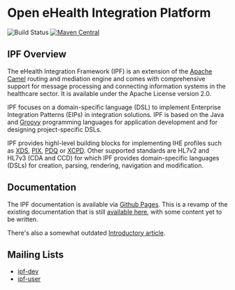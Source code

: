 # Open eHealth Integration Platform

![Build Status](https://github.com/oehf/ipf/actions/workflows/build.yml/badge.svg)
[![Maven Central](https://maven-badges.herokuapp.com/maven-central/org.openehealth.ipf/ipf/badge.svg)](http://mvnrepository.com/artifact/org.openehealth.ipf)

## IPF Overview

The eHealth Integration Framework (IPF) is an extension of the [Apache Camel](https://camel.apache.org/) routing and mediation engine and comes with
comprehensive support for message processing and connecting information systems in the healthcare sector.
It is available under the Apache License version 2.0.

IPF focuses on a domain-specific language (DSL) to implement Enterprise Integration Patterns (EIPs) in integration solutions.
IPF is based on the Java and [Groovy](https://groovy-lang.org/) programming languages for application development and for designing project-specific DSLs.

IPF provides highl-level building blocks for implementing IHE profiles such as [XDS](https://profiles.ihe.net/ITI/TF/Volume1/ch-10.html), [PIX](https://profiles.ihe.net/ITI/TF/Volume1/ch-5.html), [PDQ](https://profiles.ihe.net/ITI/TF/Volume1/ch-8.html) or [XCPD](https://profiles.ihe.net/ITI/TF/Volume1/ch-27.html).
Other supported standards are HL7v2 and HL7v3 (CDA and CCD) for which IPF provides domain-specific languages (DSLs) for
creation, parsing, rendering, navigation and modification.

## Documentation

The IPF documentation is available via [Github Pages](https://oehf.github.io/ipf-docs). This is a revamp of the existing
documentation that is still [available here](http://oehf.github.io/ipf), with some content yet to be written.

There's also a somewhat outdated [Introductory article](https://dzone.com/articles/introduction-open-ehealth).

## Mailing Lists

* [ipf-dev](https://groups.google.com/group/ipf-dev)
* [ipf-user](https://groups.google.com/group/ipf-user)
